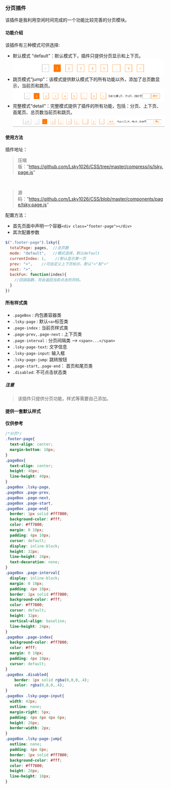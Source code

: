 ### 分页插件
  该插件是我利用空闲时间完成的一个功能比较完善的分页模块。
  

#### 功能介绍
该插件有三种模式可供选择:
- 默认模式 “default”：默认模式下，插件只提供分页显示和上下页。
  ![示例样式下“default”模式](https://github.com/Lsky1026/CSS/blob/master/components/page/default.png)
- 跳页模式“jump”：该模式提供默认模式下的所有功能以外，添加了总页数显示，当前页和跳页。
  ![示例样式下“jump”模式](https://github.com/Lsky1026/CSS/blob/master/components/page/jump.png)
- 完整模式“detail”：完整模式提供了插件的所有功能，包括：分页、上下页、首尾页、总页数当前页和跳页。
  ![示例样式下“detail”模式](https://github.com/Lsky1026/CSS/blob/master/components/page/detail.png)

#### 使用方法
  插件地址：
  
> 压缩版："https://github.com/Lsky1026/CSS/tree/master/compress/js/lsky.page.js"


    
> 源码："https://github.com/Lsky1026/CSS/blob/master/components/page/lsky.page.js" 
  
配置方法：
* 首先页面中声明一个容器`<div class="footer-page"></div>`
* 其次配置参数
``` javascript
$(".footer-page").lsky({
  totalPage: pages,  //总页数
  mode: "default",   //模式选择，默认default
  currentIndex: 1,    //默认显示第一页
  prev: "<",    //可自定义上下页标示，默认"<"和">"
  next: ">",
  backFun: function(index){
    //回调函数，将会返回当前点击的页码。
  }
})
```

#### 所有样式类
- `.pageBox` : 内包裹容器类
- `.lsky-page` : 默认`<a>`标签类
- `.page-index` : 当前页样式类
- `.page-prev,.page-next` : 上下页类
- `.page-interval` : 分页间隔类 --> `<span>...</span>`
- `.lsky-page-text`: 文字信息
- `.lsky-page-input`: 输入框
- `.lsky-page-jump`: 跳转按钮
- `.page-start,.page-end`： 首页和尾页类
- `.disabled`: 不可点击状态类

##### **注意**
> 该插件只提供分页功能，样式等需要自己添加。

#### 提供一套默认样式
**仅供参考**
``` css
/*分页*/
.footer-page{
  text-align: center;
  margin-bottom: 10px;
}
.pageBox{
  text-align: center;
  height: 40px;
  line-height: 40px;
}
.pageBox .lsky-page,
.pageBox .page-prev,
.pageBox .page-next,
.pageBox .page-start,
.pageBox .page-end{
  border: 1px solid #ff7800;
  background-color: #fff;
  color: #ff7800;
  margin: 0 10px;
  padding: 4px 10px;
  cursor: default;
  display: inline-block;
  height: 32px;
  line-height: 24px;
  text-decoration: none;
}
.pageBox .page-interval{
  display: inline-block;
  margin: 0 10px;
  padding: 4px 10px;
  border: 1px solid #ff7800;
  background-color: #fff;
  color: #ff7800;
  cursor: default;
  height: 32px;
  vertical-align: baseline;
  line-height: 24px;
}
.pageBox .page-index{
  background-color: #ff7800;
  color: #fff;
  margin: 0 10px;
  padding: 4px 10px;
  cursor: default;
}
.pageBox .disabled{
    border: 1px solid rgba(0,0,0,.4);
    color: rgba(0,0,0,.4);
}
.pageBox .lsky-page-input{
  width: 42px;
  outline: none;
  margin-right: 5px;
  padding: 4px 4px 4px 6px;
  height: 28px;
  border-width: 2px;
}
.pageBox .lsky-page-jump{
  outline: none;
  padding: 4px 8px;
  border: 1px solid #ff7800;
  background-color: #fff;
  color: #ff7800;
  height: 28px;
  line-height: 18px;
}
```
